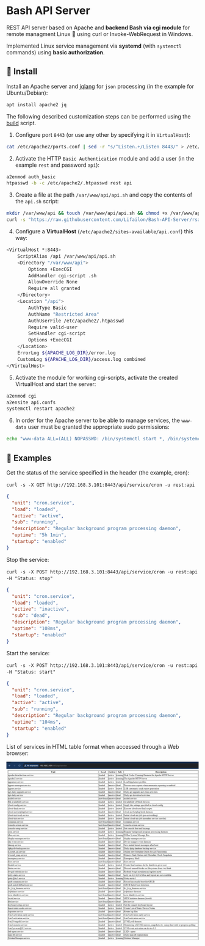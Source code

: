 # Bash API Server

REST API server based on Apache and **backend Bash via cgi module** for remote managment Linux 🐧 using curl or Invoke-WebRequest in Windows.

Implemented Linux service management via **systemd** (with `systemctl` commands) using **basic authorization**.

## 🚀 Install

Install an Apache server and [jqlang](https://github.com/jqlang/jq) for `json` processing (in the example for Ubuntu/Debian):

```Bash
apt install apache2 jq
```

The following described customization steps can be performed using the [build](https://github.com/Lifailon/Bash-API-Server/blob/rsa/build.sh) script.

1. Configure port `8443` (or use any other by specifying it in `VirtualHost`):

```Bash
cat /etc/apache2/ports.conf | sed -r "s/^Listen.+/Listen 8443/" > /etc/apache2/ports.conf
```

2. Activate the HTTP `Basic Authentication` module and add a user (in the example `rest` and password `api`):

```Bash
a2enmod auth_basic
htpasswd -b -c /etc/apache2/.htpasswd rest api
```

3. Create a file at the path `/var/www/api/api.sh` and copy the contents of the `api.sh` script:

```Bash
mkdir /var/www/api && touch /var/www/api/api.sh && chmod +x /var/www/api/api.sh
curl -s "https://raw.githubusercontent.com/Lifailon/Bash-API-Server/rsa/www/api/api.sh" > /var/www/api/api.sh
```

4. Configure a **VirtualHost** (`/etc/apache2/sites-available/api.conf`) this way:

```Bash
<VirtualHost *:8443>
    ScriptAlias /api /var/www/api/api.sh
    <Directory "/var/www/api">
        Options +ExecCGI
        AddHandler cgi-script .sh
        AllowOverride None
        Require all granted
    </Directory>
    <Location "/api">
        AuthType Basic
        AuthName "Restricted Area"
        AuthUserFile /etc/apache2/.htpasswd
        Require valid-user
        SetHandler cgi-script
        Options +ExecCGI
    </Location>
    ErrorLog ${APACHE_LOG_DIR}/error.log
    CustomLog ${APACHE_LOG_DIR}/access.log combined
</VirtualHost>
```

5. Activate the module for working cgi-scripts, activate the created VirtualHost and start the server:

```Bash
a2enmod cgi
a2ensite api.confs
systemctl restart apache2
```

6. In order for the Apache server to be able to manage services, the `www-data` user must be granted the appropriate sudo permissions:

```Bash
echo "www-data ALL=(ALL) NOPASSWD: /bin/systemctl start *, /bin/systemctl stop *, /bin/systemctl restart *" >> /etc/sudoers
```

## 📑 Examples

Get the status of the service specified in the header (the example, cron):

`curl -s -X GET http://192.168.3.101:8443/api/service/cron -u rest:api`

```json
{
  "unit": "cron.service",
  "load": "loaded",
  "active": "active",
  "sub": "running",
  "description": "Regular background program processing daemon",
  "uptime": "5h 1min",
  "startup": "enabled"
}
```

Stop the service:

`curl -s -X POST http://192.168.3.101:8443/api/service/cron -u rest:api -H "Status: stop"`

```json
{
  "unit": "cron.service",
  "load": "loaded",
  "active": "inactive",
  "sub": "dead",
  "description": "Regular background program processing daemon",
  "uptime": "108ms",
  "startup": "enabled"
}
```

Start the service:

`curl -s -X POST http://192.168.3.101:8443/api/service/cron -u rest:api -H "Status: start"`

```json
{
  "unit": "cron.service",
  "load": "loaded",
  "active": "active",
  "sub": "running",
  "description": "Regular background program processing daemon",
  "uptime": "104ms",
  "startup": "enabled"
}
```

List of services in HTML table format when accessed through a Web browser:

![Image alt](https://github.com/Lifailon/Bash-API-Server/blob/rsa/image/service-list-html-table.jpg)
